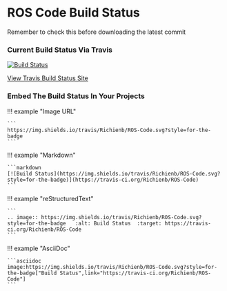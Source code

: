 # ROS Code Build Status

Remember to check this before downloading the latest commit

### Current Build Status Via Travis

[![Build Status](https://img.shields.io/travis/Richienb/ROS-Code.svg?style=for-the-badge)](https://travis-ci.org/Richienb/ROS-Code)

[View Travis Build Status Site](https://travis-ci.org/Richienb/ROS-Code)

### Embed The Build Status In Your Projects

!!! example "Image URL"

    ```
    https://img.shields.io/travis/Richienb/ROS-Code.svg?style=for-the-badge
    ```

!!! example "Markdown"

    ```markdown
    [![Build Status](https://img.shields.io/travis/Richienb/ROS-Code.svg?style=for-the-badge)](https://travis-ci.org/Richienb/ROS-Code)
    ```

!!! example "reStructuredText"

    ```
    .. image:: https://img.shields.io/travis/Richienb/ROS-Code.svg?style=for-the-badge   :alt: Build Status  :target: https://travis-ci.org/Richienb/ROS-Code
    ```

!!! example "AsciiDoc"

    ```asciidoc
    image:https://img.shields.io/travis/Richienb/ROS-Code.svg?style=for-the-badge["Build Status",link="https://travis-ci.org/Richienb/ROS-Code"]
    ```
